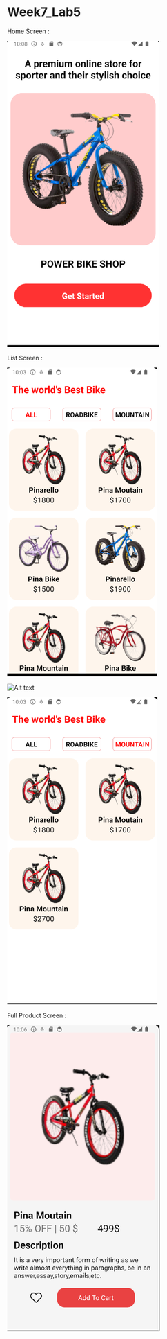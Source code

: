 # Week7_Lab5
Home Screen :

![Alt text](readmeimg/home.png)

List Screen :

![Alt text](readmeimg/listproduct.png)

![Alt text](readmeimg/listproduct2.png.png)

![Alt text](readmeimg/listproduct3.png)

Full Product Screen :

![Alt text](readmeimg/fullproduct.png)